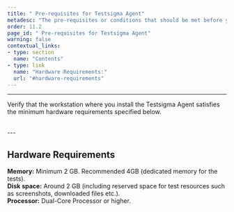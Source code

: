 ```yaml
---
title: " Pre-requisites for Testsigma Agent"
metadesc: "The pre-requisites or conditions that should be met before you can successfully install and execute Testsigma agent."
order: 11.2
page_id: " Pre-requisites for Testsigma Agent"
warning: false
contextual_links:
- type: section
  name: "Contents"
- type: link
  name: "Hardware Requirements:"
  url: "#hardware-requirements"
---
```


---

Verify that the workstation where you install the Testsigma Agent satisfies the minimum hardware requirements specified below.

<br>
---

## **Hardware Requirements** 

   **Memory:** Minimum 2 GB. Recommended 4GB (dedicated      memory for the tests).<br>
   **Disk space:** Around 2 GB (including reserved space for test resources such as screenshots, downloaded files etc.).<br>
   **Processor:** Dual-Core Processor or higher.
